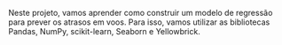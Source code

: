 Neste projeto, vamos aprender como construir um modelo de regressão para prever os atrasos em voos. Para isso, vamos utilizar as bibliotecas Pandas, NumPy, scikit-learn, Seaborn e Yellowbrick.
